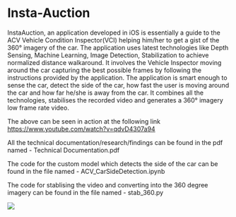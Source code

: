 # Insta-Auction
InstaAuction, an application developed in iOS is essentially a guide to the ACV Vehicle Condition Inspector(VCI) helping him/her to get a gist of the 360° imagery of the car. The application uses latest technologies like Depth Sensing, Machine Learning, Image Detection, Stabilization to achieve normalized distance walkaround. It involves the Vehicle Inspector moving around the car capturing the best possible frames by following the instructions provided by the application. The application is smart enough to sense the car, detect the side of the car, how fast the user is moving around the car and how far he/she is away from the car. It combines all the technologies, stabilises the recorded video and generates a 360° imagery low frame rate video.  
 
 The above can be seen in action at the following link https://www.youtube.com/watch?v=qdvD4307a94  
 
 All the technical documentation/research/findings can be found in the pdf named - Technical Documentation.pdf 
 
 The code for the custom model which detects the side of the car can be found in the file named -  ACV_CarSideDetection.ipynb
 
 The code for stablising the video and converting into the 360 degree imagery can be found in the file named - stab_360.py
 
 
 <img src="https://github.com/avinashpatnaik/Insta-Auction-iOS-App/blob/main/AppMockUps.PNG" align="middle"/>

